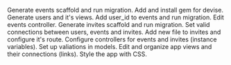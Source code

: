 Generate events scaffold and run migration.
Add and install gem for devise.
Generate users and it's views.
Add user_id to events and run migration.
Edit events controller.
Generate invites scaffold and run migration.
Set valid connections between users, events and invites.
Add new file to invites and configure it's route.
Configure controllers for events and invites (instance variables).
Set up valiations in models.
Edit and organize app views and their connections (links).
Style the app with CSS.
